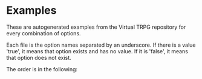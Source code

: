 # Examples

These are autogenerated examples from the Virtual TRPG repository for every combination of options.

Each file is the option names separated by an underscore. If there is a value 'true', it means that option exists and has no value. If it is 'false', it means that option does not exist.

The order is in the following:
```--commit-link-generator--type-mode--show-id--long-id--description--subheading-use-id--heading-link-generator
